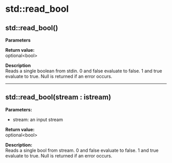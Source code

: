 # std::read_bool

## std::read_bool()
**Parameters**  

**Return value:**  
optional&lt;bool&gt;   

**Description**  
Reads a single boolean from stdin.
0 and false evaluate to false.
1 and true evaluate to true.
Null is returned if an error occurs.

---

## std::read_bool(stream : istream)
**Parameters:**  
- stream: an input stream  

**Return value:**  
optional&lt;bool&gt;  

**Description:**  
Reads a single bool from stream.
0 and false evaluate to false.
1 and true evaluate to true.
Null is returned if an error occurs.

